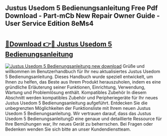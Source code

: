 ## Justus Usedom 5 Bedienungsanleitung Free Pdf Download - Part-mCb New Repair Owner Guide - User Service Edition 8eMs4

# <h2><a href="http://df14pwg.blite.top/?on=Justus+Usedom+5+Bedienungsanleitung">🔗Download 👉🔴 Justus Usedom 5 Bedienungsanleitung</a></h2>

[![Justus Usedom 5 Bedienungsanleitung new download](https://i.imgur.com/lujVjoI.png)](http://df14pwg.blite.top/?on=Justus+Usedom+5+Bedienungsanleitung)
Grüße und willkommen im Benutzerhandbuch für Ihr neu aktualisiertes Justus Usedom 5 Bedienungsanleitung. Dieses Handbuch wurde speziell entwickelt, um Ihnen zu helfen, das Beste aus Ihrem Produkt herauszuholen, indem es eine gründliche Erläuterung seiner Funktionen, Einrichtung, Verwendung, Wartung und Problemlösung enthält. Kompatibles Zubehör In diesem Abschnitt werden kompatibles Zubehör und Peripheriegeräte für Ihr neues Justus Usedom 5 Bedienungsanleitung aufgeführt. Entdecken Sie die unbegrenzten Möglichkeiten der Funktionsliste mit Ihrem neuen Justus Usedom 5 Bedienungsanleitung. Wir vertrauen darauf, dass das Justus Usedom 5 BedienungsanleitungD eine genaue und detaillierte Ressource für Ihre Bemühungen war, Ihr neues Gerät zu beherrschen. Bei Fragen oder Bedenken wenden Sie sich bitte an unser Kundendienstteam.

